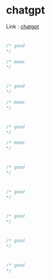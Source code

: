 # chatgpt

Link : [chatgpt]( "chatgpt")

### 
```javascript
```

```javascript
/* good
*/
```

```javascript
/* memo
*/
```

### 
#### 
```javascript
```

```javascript
/* good
*/
```

```javascript
/* memo
*/
```

### 
#### 
```javascript
```

```javascript
/* good
*/
```

```javascript
/* memo
*/
```

### 
#### 
```javascript
```

```javascript
/* good
*/
```

### 
#### 
```javascript
```

```javascript
/* good
*/
```

### 
#### 
```javascript
```

```javascript
/* good
*/
```

### 
#### 
```javascript
```

```javascript
/* good
*/
```

### 
#### 
```javascript
```

```javascript
/* good
*/
```